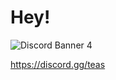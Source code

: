 # Hey!

<img src="https://discordapp.com/api/guilds/942485083300986890/widget.png?style=banner4" alt="Discord Banner 4"/>

https://discord.gg/teas